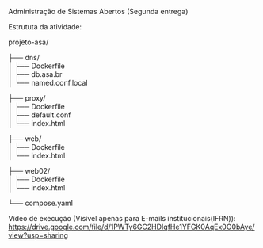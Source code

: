 Administração de Sistemas Abertos (Segunda entrega)

Estrututa da atividade:

projeto-asa/

├── dns/                  
│   ├── Dockerfile       
│   ├── db.asa.br        
│   └── named.conf.local 


├── proxy/                
│   ├── Dockerfile      
│   ├── default.conf      
│   └── index.html        


├── web/                  
│   ├── Dockerfile        
│   └── index.html        


├── web02/               
│   ├── Dockerfile       
│   └── index.html        


└── compose.yaml        

Vídeo de execução (Visível apenas para E-mails institucionais(IFRN)):
https://drive.google.com/file/d/1PWTy6GC2HDIqfHe1YFGK0AqEx0O0bAye/view?usp=sharing
